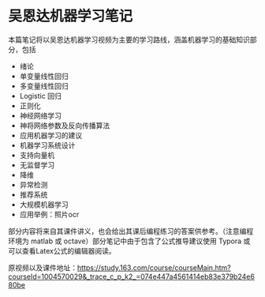 # 吴恩达机器学习笔记

​	本篇笔记将以吴恩达机器学习视频为主要的学习路线，涵盖机器学习的基础知识部分，包括

+ 绪论
+ 单变量线性回归
+ 多变量线性回归
+ Logistic 回归
+ 正则化
+ 神经网络学习
+ 神将网络参数及反向传播算法
+ 应用机器学习的建议
+ 机器学习系统设计
+ 支持向量机
+ 无监督学习
+ 降维
+ 异常检测
+ 推荐系统
+ 大规模机器学习
+ 应用举例：照片ocr

部分内容将来自其课件讲义，也会给出其课后编程练习的答案供参考。（注意编程环境为 matlab 或 octave）部分笔记中由于包含了公式推导建议使用 Typora 或 可以查看Latex公式的编辑器阅读。

原视频以及课件地址：https://study.163.com/course/courseMain.htm?courseId=1004570029&_trace_c_p_k2_=074e447a4561414eb83e379b24e680be

